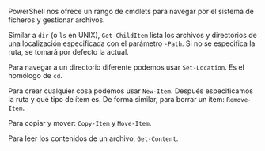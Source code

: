 PowerShell nos ofrece un rango de cmdlets para navegar por el sistema de ficheros y gestionar archivos.

Similar a `dir` (o `ls` en UNIX), `Get-ChildItem` lista los archivos y directorios de una localización especificada con el parámetro `-Path`. Si no se especifica la ruta, se tomará por defecto la actual.

Para navegar a un directorio diferente podemos usar `Set-Location`. Es el homólogo de `cd`.

Para crear cualquier cosa podemos usar `New-Item`. Después especificamos la ruta y qué tipo de ítem es. De forma similar, para borrar un ítem: `Remove-Item`.

Para copiar y mover: `Copy-Item` y `Move-Item`.

Para leer los contenidos de un archivo, `Get-Content`.